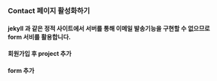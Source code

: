 ### Contact 페이지 활성화하기

#### jekyll 과 같은 정적 사이트에서 서버를 통해 이메일 발송기능을 구현할 수 없으므로 form 서비를 활용합니다.

#### 회원가입 후 project 추가

#### form 추가